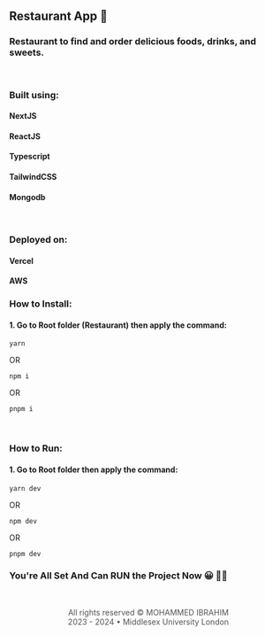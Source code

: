 ## Restaurant App 🥘

### Restaurant to find and order delicious foods, drinks, and sweets.

&nbsp;

### **Built using:**

#### NextJS

#### ReactJS

#### Typescript

#### TailwindCSS

#### Mongodb

&nbsp;

### **Deployed on:**

#### Vercel

#### AWS

### How to Install:

#### 1. Go to Root folder (Restaurant) then apply the command:

```
yarn
```

OR

```
npm i
```

OR

```
pnpm i
```

&nbsp;

### **How to Run:**

#### 1. Go to Root folder then apply the command:

```
yarn dev
```

OR

```
npm dev
```

OR

```
pnpm dev
```

### You're All Set And Can RUN the Project Now 😀 👍🏽

&nbsp;

<center style='color:#555'>All rights reserved &copy; MOHAMMED IBRAHIM</center>

<center style='color:#555'>2023 - 2024 &bullet; Middlesex University London</center>
